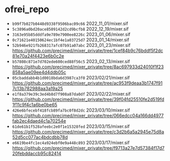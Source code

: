 # ofrei_repo

* ``b99f7b027b0448d9338f9506bac09c66`` 2022_11_01/mixer.sif
* ``5c3896a0bd20ace8509142d2cd9bcfb8`` 2022_12_19/mixer.sif
* ``3163e95b85dddfa9e789e7900ee8226c`` 2023_01_06/mixer.sif
* ``0c71621e40150624ec1bf4e1a03725d7`` 2023_01_14/mixer.sif
* ``52b946e921fb268317afc07b91a07abc`` 2023_01_23/mixer.sif https://github.com/precimed/mixer_private/tree/1cef84b9c76bddf5f2dc81e70a24f4423e6b0c2e
* ``b57808c871e7d702ede600ced88f56c5`` 2023_02_13/mixer.sif https://github.com/precimed/mixer_private/tree/8ac697933d24010f1f23858a5ae09ee4d4ddb05c
* ``05cbaddabb4b1d0018bda6d3987ca3f0`` 2023/02/21/mixer.sif https://github.com/precimed/mixer_private/tree/ac953f9deaa3b1747f917c13b782988aa3a19a25
* ``e1f8a379e39c3ed4b8d7f908a87da0df`` 2023/02/22/mixer.sif https://github.com/precimed/mixer_private/tree/39f04fd25510fe2d519fd1f11c9f4c1a6be0be65
* ``426e6bfecebf418fcb89fa7bc0f8d2dc`` 2023/03/10/mixer.sif https://github.com/precimed/mixer_private/tree/066edcc04a166dd4977fab2ec4daed4c1a70254e
* ``61de61b1f528afeebc2e0f1e15328fed`` 2023/03/15/mixer.sif https://github.com/precimed/mixer_private/tree/c3d2b6a5a2945e75d8a52d5cc077ac4bdcdbb78d
* ``e6619be4fc1ec4a924ebf0e9a448c893`` 2023/03/17/mixer.sif https://github.com/precimed/mixer_private/tree/f9713a27e7d57384f17d720febddaccb95c82414




